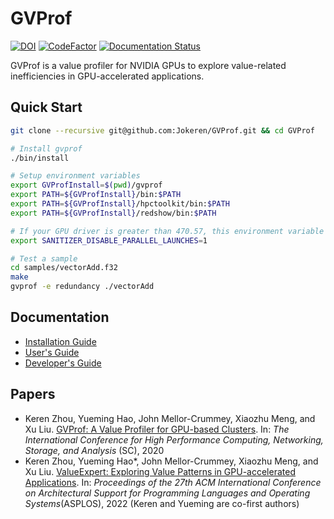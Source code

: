 # GVProf

[![DOI](https://zenodo.org/badge/194196140.svg)](https://zenodo.org/badge/latestdoi/194196140)
[![CodeFactor](https://www.codefactor.io/repository/github/gvprof/gvprof/badge/develop)](https://www.codefactor.io/repository/github/gvprof/gvprof/overview/develop)
[![Documentation Status](https://readthedocs.org/projects/gvprof/badge/?version=latest)](https://gvprof.readthedocs.io/en/latest/?badge=latest)


GVProf is a value profiler for NVIDIA GPUs to explore value-related inefficiencies in GPU-accelerated applications.

## Quick Start

```bash
git clone --recursive git@github.com:Jokeren/GVProf.git && cd GVProf

# Install gvprof
./bin/install

# Setup environment variables
export GVProfInstall=$(pwd)/gvprof
export PATH=${GVProfInstall}/bin:$PATH
export PATH=${GVProfInstall}/hpctoolkit/bin:$PATH
export PATH=${GVProfInstall}/redshow/bin:$PATH

# If your GPU driver is greater than 470.57, this environment variable is necessary to set.
export SANITIZER_DISABLE_PARALLEL_LAUNCHES=1

# Test a sample
cd samples/vectorAdd.f32
make
gvprof -e redundancy ./vectorAdd
```

## Documentation

- [Installation Guide](https://gvprof.readthedocs.io/en/latest/install.html)
- [User's Guide](https://gvprof.readthedocs.io/en/latest/manual.html)
- [Developer's Guide](https://gvprof.readthedocs.io/en/latest/workflow.html)

## Papers

- Keren Zhou, Yueming Hao, John Mellor-Crummey, Xiaozhu Meng, and Xu Liu. [GVProf: A Value Profiler for GPU-based Clusters](https://dl.acm.org/doi/10.5555/3433701.3433819). In: *The International Conference for High Performance Computing, Networking, Storage, and Analysis* (SC), 2020
- Keren Zhou, Yueming Hao*, John Mellor-Crummey, Xiaozhu Meng, and Xu Liu. [ValueExpert: Exploring Value Patterns in GPU-accelerated Applications](https://dl.acm.org/doi/abs/10.1145/3503222.3507708). In: *Proceedings of the 27th ACM International Conference on Architectural Support for Programming Languages and Operating Systems*(ASPLOS), 2022 (Keren and Yueming are co-first authors)
